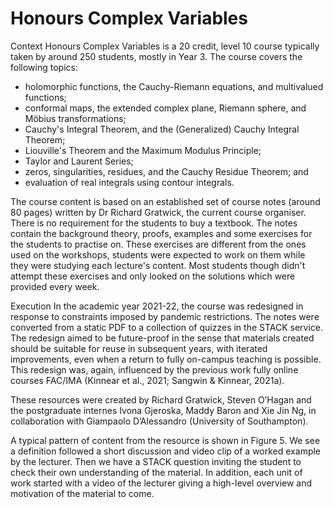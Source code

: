 # Honours Complex Variables

Context
Honours Complex Variables is a 20 credit, level 10 course typically taken by around 250 students, mostly in Year 3. The course covers the following topics:
 
* holomorphic functions, the Cauchy-Riemann equations, and multivalued functions;
* conformal maps, the extended complex plane, Riemann sphere, and Möbius transformations;
* Cauchy's Integral Theorem, and the (Generalized) Cauchy Integral Theorem;
* Liouville's Theorem and the Maximum Modulus Principle;
* Taylor and Laurent Series;
* zeros, singularities, residues, and the Cauchy Residue Theorem; and
* evaluation of real integrals using contour integrals.

The course content is based on an established set of course notes (around 80 pages) written by Dr Richard Gratwick, the current course organiser. There is no requirement for the students to buy a textbook. The notes contain the background theory, proofs, examples and some exercises for the students to practise on. These exercises are different from the ones used on the workshops, students were expected to work on them while they were studying each lecture's content. Most students though didn't attempt these exercises and only looked on the solutions which were provided every week.

Execution
In the academic year 2021-22, the course was redesigned in response to constraints imposed by pandemic restrictions. The notes were converted from a static PDF to a collection of quizzes in the STACK service. The redesign aimed to be future-proof in the sense that materials created should be suitable for reuse in subsequent years, with iterated improvements, even when a return to fully on-campus teaching is possible. This redesign was, again, influenced by the previous work fully online courses FAC/IMA (Kinnear et al., 2021; Sangwin & Kinnear, 2021a). 

These resources were created by Richard Gratwick, Steven O’Hagan and the postgraduate internes Ivona Gjeroska, Maddy Baron and Xie Jin Ng, in collaboration with Giampaolo D’Alessandro (University of Southampton).

A typical pattern of content from the resource is shown in Figure 5. We see a definition followed a short discussion and video clip of a worked example by the lecturer. Then we have a STACK question inviting the student to check their own understanding of the material. In addition, each unit of work started with a
video of the lecturer giving a high-level overview and motivation of the material to come.
